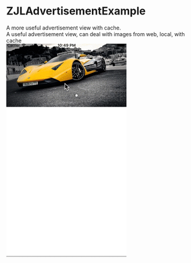 # ZJLAdvertisementExample
A more useful advertisement view with cache.  
A useful advertisement view, can deal with images from web, local, with cache  
![Alt text](/advertise.gif?raw=true "Title")
